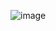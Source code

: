 ![image](https://user-images.githubusercontent.com/76027425/198798053-063e65a2-8aed-44c3-9932-e50e710971f1.png)
